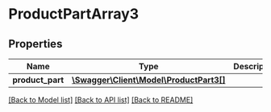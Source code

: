 # ProductPartArray3

## Properties
Name | Type | Description | Notes
------------ | ------------- | ------------- | -------------
**product_part** | [**\Swagger\Client\Model\ProductPart3[]**](ProductPart3.md) |  | 

[[Back to Model list]](../../README.md#documentation-for-models) [[Back to API list]](../../README.md#documentation-for-api-endpoints) [[Back to README]](../../README.md)


